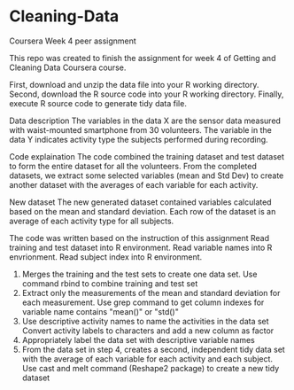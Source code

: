# Cleaning-Data
Coursera Week 4 peer assignment

This repo was created to finish the assignment for week 4 of Getting and Cleaning Data Coursera course.

First, download and unzip the data file into your R working directory.
Second, download the R source code into your R working directory.
Finally, execute R source code to generate tidy data file.

Data description
The variables in the data X are the sensor data measured with waist-mounted smartphone from 30 volunteers. 
The variable in the data Y indicates activity type the subjects performed during recording.

Code explaination
The code combined the training dataset and test dataset to form the entire dataset for all the volunteers.
From the completed datasets, we extract some selected variables (mean and Std Dev) to create another dataset with the averages of each variable for each activity.

New dataset
The new generated dataset contained variables calculated based on the mean and standard deviation. Each row of the dataset is an average of each activity type for all subjects.

The code was written based on the instruction of this assignment
Read training and test dataset into R environment. Read variable names into R envrionment. Read subject index into R environment.

1. Merges the training and the test sets to create one data set. Use command rbind to combine training and test set
2. Extract only the measurements of the mean and standard deviation for each measurement. Use grep command to get column indexes for variable name contains "mean()" or "std()"
3. Use descriptive activity names to name the activities in the data set Convert activity labels to characters and add a new column as factor
4. Appropriately label the data set with descriptive variable names
5. From the data set in step 4, creates a second, independent tidy data set with the average of each variable for each activity and each subject. Use cast and melt command (Reshape2 package) to create a new tidy dataset
